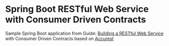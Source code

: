 Spring Boot RESTful Web Service with Consumer Driven Contracts
====

Sample Spring Boot application from Guide: [Building a RESTful Web Service](https://spring.io/guides/gs/rest-service/) with Consumer Driven Contracts based on [Accurest](https://github.com/Codearte/accurest) 
